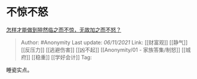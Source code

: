 # 不惊不怒
[怎样才能做到猝然临之而不惊，无故加之而不怒？](https://www.zhihu.com/question/277118659/answer/2208590723)

> Author: #Anonymity 
> Last update: *06/11/2021* 
> Link: [[财富观]] [[静气]] [[反压力]] [[逃避伤害]] [[凶不起]] [[Anonymity/01 - 家族答集/制怒]] [[城府]] [[稳重]] [[学好会计]]
> Tag: 

睡瓷实点。